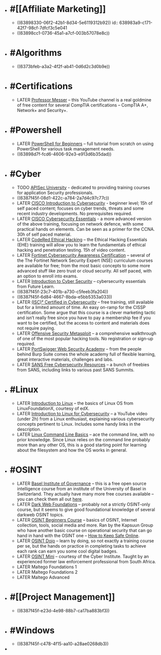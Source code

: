 - # #[[Affiliate Marketing]]
	- ((63898330-06f2-42b1-8d34-5e6119312b92))
	  id:: 638983a9-c171-42f7-98cf-7dfcf3c5e041
	- ((63898cc1-0736-45a1-a7cf-003b57078e8c))
- # #Algorithms
	- ((6373bfeb-a3a2-4f2f-ab41-0d6d2c3d0b9e))
- # #Certifications
	- LATER [Professor Messer](https://www.youtube.com/@professormesser) – this YouTube channel is a real goldmine of free content for several CompTIA certifications – CompTIA A+, Network+ and Security+.
- # #Powershell
	- LATER [PowerShell for Beginners](https://www.youtube.com/watch?v=UVUd9_k9C6A) – full tutorial from scratch on using PowerShell for various task management needs.
	- ((63898d7f-fcd6-4606-92e3-e913d6b35dad))
- # #Cyber
	- TODO [APISec University](https://university.apisec.ai/) - dedicated to providing training courses for application Security professionals.
	- ((6387f45f-08d1-422c-a784-2a7d4c97c77c))
	- LATER [CISCO Introduction to Cybersecurity](https://www.netacad.com/courses/cybersecurity/introduction-cybersecurity) - beginner level; 15h of self paced content; focuses on cyber trends, threats and some recent industry developments. No prerequisites required.
	- LATER [CISCO Cybersecurity Essentials](https://www.netacad.com/courses/cybersecurity/cybersecurity-essentials) - a more advanced version of the above training, focusing on network defence, with some practical hands on elements. Can be seen as a primer for the CCNA. 30h of self paced material.
	- LATER [CodeRed Ethical Hacking](https://codered.eccouncil.org/course/ethical-hacking-essentials) – the Ethical Hacking Essentials (EHE) training will allow you to learn the fundamentals of ethical hacking and penetration testing. 15h of video content.
	- LATER [Fortinet Cybersecurity Awareness Certification](https://www.fortinet.com/training-certification) – several of the The Fortinet Network Security Expert (NSE) curriculum courses are available for free; from the most basic concepts to some more advanced stuff like zero trust or cloud security. All self paced, with an option to enroll into exams.
	- LATER [Introduction to Cyber Security](https://www.futurelearn.com/courses/introduction-to-cyber-security) – cybersecurity essentials from Future Learn.
	- ((6387f45f-23c7-401b-a730-c5feeb3fa204))
	- ((6387f45f-6d84-4667-8bda-e5bb5353a033))
	- LATER [(ISC)² Certified in Cybersecurity](https://www.isc2.org/Certifications/CC) – free training, still available but for a limited amount of time. An easy on-ramp for the CISSP certification. Some argue that this course is a clever marketing tactic and isn’t really free since you have to pay a membership fee if you want to be certified, but the access to content and materials does not require paying.
	- LATER [Offensive Security Metasploit](https://www.offensive-security.com/metasploit-unleashed/introduction/) – a comprehensive walkthrough of one of the most popular hacking tools. No registration or sign-up required.
	- LATER [PortSwigger Web Security Academy](https://portswigger.net/web-security) – from the people behind Burp Suite comes the whole academy full of flexible learning, great interactive materials, challenges and labs.
	- LATER [SANS Free Cybersecurity Resources](https://www.sans.org/security-resources/) – a bunch of freebies from SANS, including links to various past SANS Summits.
- # #Linux
	- LATER [Introduction to Linux](https://www.edx.org/course/introduction-to-linux) – the basics of Linux OS from LinuxFoundationX, courtesy of edX.
	- LATER [Introduction to Linux for Cybersecurity](https://www.youtube.com/watch?v=2eEe5LnEbks) – a YouTube video (under 2h) from a Linux enthusiast, explaining various cybersecurity concepts pertinent to Linux. Includes some handy links in the description.
	- LATER [Linux Command Line Basics](https://www.udacity.com/course/linux-command-line-basics--ud595) – ace the command line, with no prior knowledge. Since Linux relies on the command line probably more than any other OS, this is a good starting point for learning about the filesystem and how the OS works in general.
- # #OSINT
	- LATER [Basel Institute of Governance](https://learn.baselgovernance.org/enrol/index.php?id=79) – this is a free open source intelligence course from an institute of the University of Basel in Switzerland. They actually have many more free courses available – you can check them all out [here](https://learn.baselgovernance.org/course/index.php?categoryid=15).
	- LATER [Dark Web Foundations](https://www.darkwebacademy.com/courses/dark-web-foundations) – probably not a strictly OSINT-only course, but it seems to give good foundational knowledge of several darkweb OSINT topics.
	- LATER [OSINT Beginners Course](https://training.kapsuungroup.com/courses/osint-beginners-course) – basics of OSINT, Internet collection, tools, social media and more. Ran by the Kapsuun Group who have another basic course on operational security that can go hand in hand with the OSINT one – [How to Keep Safe Online](https://training.kapsuungroup.com/courses/how-to-keep-safe-online).
	- LATER [OSINT Dojo](https://www.osintdojo.com/ranks/) – learn by doing, so not exactly a training course per se, but the hands on practice in completing tasks to achieve each rank can earn you some cool digital badges.
	- LATER [OSINT Mini](https://courses.thecyberinst.org/courses/osintmini) – courtesy of the Cyber Institute. Taught by an experienced former law enforcement professional from South Africa.
	- LATER Maltego Foundations 1
	- LATER Maltego Foundations 2
	- LATER Maltego Advanced
- # #[[Project Management]]
	- ((6387f45f-e23d-4e98-88b7-ca17ba883bf3))
- # #Windows
	- ((6387f45f-c478-4f15-aa10-a28ae0268db3))
-